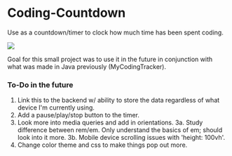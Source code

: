 # Coding-Countdown
Use as a countdown/timer to clock how much time has been spent coding.

![](https://i.gyazo.com/80a83648b7e00d8c8d1b1648e266a823.png=400x200)

Goal for this small project was to use it in the future in conjunction with what was made in Java previously (MyCodingTracker).

### To-Do in the future
1. Link this to the backend w/ ability to store the data regardless of what device I'm currently using.
2. Add a pause/play/stop button to the timer.
3. Look more into media queries and add in orientations.
  3a. Study difference between rem/em.  Only understand the basics of em; should look into it more.
  3b. Mobile device scrolling issues with 'height: 100vh'.
4. Change color theme and css to make things pop out more.
